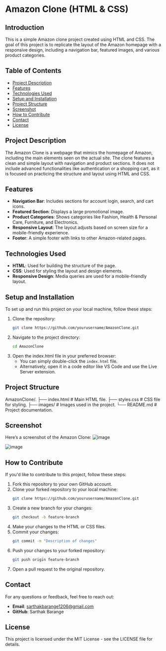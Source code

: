 # Amazon Clone (HTML & CSS)

## Introduction
This is a simple Amazon clone project created using HTML and CSS. The goal of this project is to replicate the layout of the Amazon homepage with a responsive design, including a navigation bar, featured images, and various product categories.

## Table of Contents
- [Project Description](#project-description)
- [Features](#features)
- [Technologies Used](#technologies-used)
- [Setup and Installation](#setup-and-installation)
- [Project Structure](#project-structure)
- [Screenshot](#screenshot)
- [How to Contribute](#how-to-contribute)
- [Contact](#contact)
- [License](#license)

## Project Description
The Amazon Clone is a webpage that mimics the homepage of Amazon, including the main elements seen on the actual site. The clone features a clean and simple layout with navigation and product sections. It does not include advanced functionalities like authentication or a shopping cart, as it is focused on practicing the structure and layout using HTML and CSS.

## Features
- **Navigation Bar**: Includes sections for account login, search, and cart icons.
- **Featured Section**: Displays a large promotional image.
- **Product Categories**: Shows categories like Fashion, Health & Personal Care, Furniture, and Electronics.
- **Responsive Layout**: The layout adjusts based on screen size for a mobile-friendly experience.
- **Footer**: A simple footer with links to other Amazon-related pages.

## Technologies Used
- **HTML**: Used for building the structure of the page.
- **CSS**: Used for styling the layout and design elements.
- **Responsive Design**: Media queries are used for a mobile-friendly layout.

## Setup and Installation
To set up and run this project on your local machine, follow these steps:

1. Clone the repository:
    ```bash
    git clone https://github.com/yourusername/AmazonClone.git
    ```
2. Navigate to the project directory:
    ```bash
    cd AmazonClone
    ```
3. Open the index.html file in your preferred browser:
   - You can simply double-click the `index.html` file.
   - Alternatively, open it in a code editor like VS Code and use the Live Server extension.

## Project Structure
AmazonClone/.
├── index.html        # Main HTML file.
├── styles.css        # CSS file for styling.
├── images/           # Images used in the project.
└── README.md         # Project documentation.

## Screenshot
Here’s a screenshot of the Amazon Clone:
![image](https://github.com/user-attachments/assets/2ff4ad88-1981-45bb-8709-72066ce12df9)

![image](https://github.com/user-attachments/assets/9005e048-3ef6-4685-b5ab-884eb3759194)

## How to Contribute
If you'd like to contribute to this project, follow these steps:
1. Fork this repository to your own GitHub account.
2. Clone your forked repository to your local machine:
    ```bash
    git clone https://github.com/yourusername/AmazonClone.git
    ```
3. Create a new branch for your changes:
    ```bash
    git checkout -b feature-branch
    ```
4. Make your changes to the HTML or CSS files.
5. Commit your changes:
    ```bash
    git commit -m "Description of changes"
    ```
6. Push your changes to your forked repository:
    ```bash
    git push origin feature-branch
    ```
7. Open a pull request to the original repository.

## Contact
For any questions or feedback, feel free to reach out:
- **Email**: sarthakbarange1206@gmail.com
- **GitHub**: Sarthak Barange

## License
This project is licensed under the MIT License - see the LICENSE file for details.
